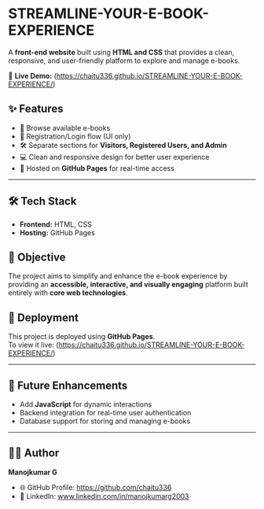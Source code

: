 # STREAMLINE-YOUR-E-BOOK-EXPERIENCE

A **front-end website** built using **HTML and CSS** that provides a clean, responsive, and user-friendly platform to explore and manage e-books.  

🔗 **Live Demo:** (https://chaitu336.github.io/STREAMLINE-YOUR-E-BOOK-EXPERIENCE/)  

## ✨ Features
- 📖 Browse available e-books  
- 👤 Registration/Login flow (UI only)  
- 🛠 Separate sections for **Visitors, Registered Users, and Admin**  
- 💻 Clean and responsive design for better user experience  
- 🚀 Hosted on **GitHub Pages** for real-time access  

---

## 🛠 Tech Stack
- **Frontend:** HTML, CSS  
- **Hosting:** GitHub Pages  

## 🎯 Objective
The project aims to simplify and enhance the e-book experience by providing an **accessible, interactive, and visually engaging** platform built entirely with **core web technologies**. 

## 🚀 Deployment
This project is deployed using **GitHub Pages**.  
To view it live: (https://chaitu336.github.io/STREAMLINE-YOUR-E-BOOK-EXPERIENCE/)  

---

## 📌 Future Enhancements
- Add **JavaScript** for dynamic interactions  
- Backend integration for real-time user authentication  
- Database support for storing and managing e-books  

---

## 👨‍💻 Author
**Manojkumar G**  
- 🌐 GitHub Profile: https://github.com/chaitu336  
- 💼 LinkedIn: www.linkedin.com/in/manojkumarg2003


